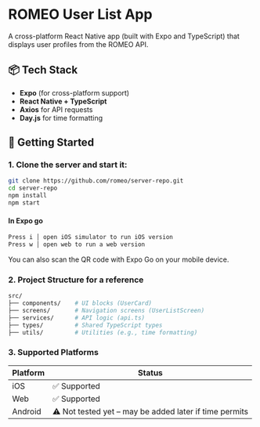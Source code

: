 # ROMEO User List App

A cross-platform React Native app (built with Expo and TypeScript) that displays user profiles from the ROMEO API.

## 📦 Tech Stack

- **Expo** (for cross-platform support)
- **React Native + TypeScript**
- **Axios** for API requests
- **Day.js** for time formatting

## 🚀 Getting Started

### 1. Clone the server and start it:
```bash
git clone https://github.com/romeo/server-repo.git
cd server-repo
npm install
npm start
```

#### In Expo go
```bash
Press i │ open iOS simulator to run iOS version
Press w │ open web to run a web version
```
You can also scan the QR code with Expo Go on your mobile device.

### 2. Project Structure for a reference
```bash
src/
├── components/    # UI blocks (UserCard)
├── screens/       # Navigation screens (UserListScreen)
├── services/      # API logic (api.ts)
├── types/         # Shared TypeScript types
├── utils/         # Utilities (e.g., time formatting)
```


### 3. Supported Platforms

| Platform | Status        |
|----------|---------------|
| iOS      | ✅ Supported   |
| Web      | ✅ Supported   |
| Android  | ⚠️ Not tested yet – may be added later if time permits |